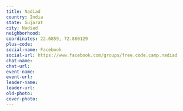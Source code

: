 ```yaml
---
title: Nadiad
country: India
state: Gujarat
city: Nadiad
neighborhood: 
coordinates: 22.6859, 72.860129
plus-code:
social-name: Facebook
social-url: https://www.facebook.com/groups/free.code.camp.nadiad
chat-name:
chat-url:
event-name:
event-url:
leader-name:
leader-url:
old-photo: 
cover-photo:
---
```

